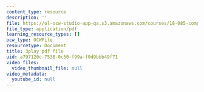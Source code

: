 ```yaml
---
content_type: resource
description: ''
file: https://ol-ocw-studio-app-qa.s3.amazonaws.com/courses/18-085-computational-science-and-engineering-i-fall-2008/a797120c75380c50f99af0d9bbb49f71_Q95lUJagN0A.pdf
file_type: application/pdf
learning_resource_types: []
ocw_type: OCWFile
resourcetype: Document
title: 3play pdf file
uid: a797120c-7538-0c50-f99a-f0d9bbb49f71
video_files:
  video_thumbnail_file: null
video_metadata:
  youtube_id: null
---
```

